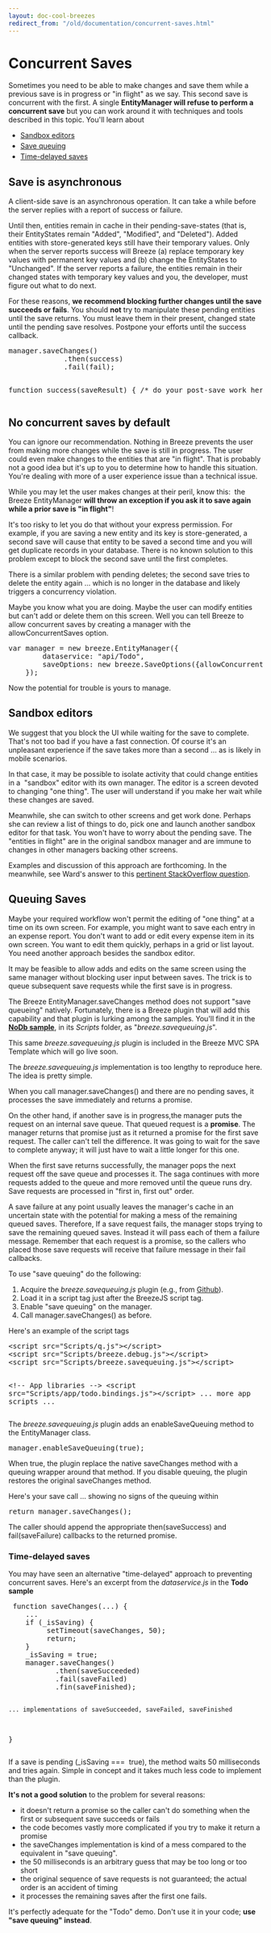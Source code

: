 ```yaml
---
layout: doc-cool-breezes
redirect_from: "/old/documentation/concurrent-saves.html"
---
```

<h1>
	Concurrent Saves</h1>
<p>Sometimes you need to be able to make changes and save them while a previous save is in progress or &quot;in flight&quot; as we say. This second save is concurrent with the first. A single <strong><span class="codeword">EntityManager</span> will refuse to perform a concurrent save</strong> but you can work around it with techniques and tools described in this topic. You&#39;ll learn about</p>
<ul>
	<li style="margin-bottom: 4px">
		<a href="#sandboxeditors">Sandbox editors</a></li>
	<li style="margin-bottom: 4px">
		<a href="#savequeuing">Save queuing</a></li>
	<li style="margin-bottom: 4px">
		<a href="#timedelayedsaves">Time-delayed saves</a></li>
</ul>
<h2>
	Save is asynchronous</h2>
<p>A client-side save is an asynchronous operation. It can take a while before the server replies with a report of success or failure.</p>
<p>Until then, entities remain in cache in their pending-save-states (that is, their <span class="codeword">EntityStates</span> remain &quot;Added&quot;, &quot;Modified&quot;, and &quot;Deleted&quot;). Added entities with store-generated keys still have their temporary values. Only when the server reports success will Breeze (a) replace temporary key values with permanent key values and (b) change the <span class="codeword">EntityStates</span> to &quot;Unchanged&quot;. If the server reports a failure, the entities remain in their changed states with temporary key values and you, the developer, must figure out what to do next.</p>
<p>For these reasons, <strong>we recommend blocking further changes until the save succeeds or fails</strong>. You should <strong>not</strong> try to manipulate these pending entities until the save returns. You must leave them in their present, changed state until the pending save resolves. Postpone your efforts until the success callback.</p>
<pre class="brush:jscript;">
manager.saveChanges()
             .then(success)
             .fail(fail);

function success(saveResult) {
   /* do your post-save work here */
}
</pre>
<h2>
	No concurrent saves by default</h2>
<p>You can ignore our recommendation. Nothing in Breeze prevents the user from making more changes while the save is still in progress. The user could even make changes to the entities that are &quot;in flight&quot;. That is probably not a good idea but it&#39;s up to you to determine how to handle this situation. You&#39;re dealing with more of a user experience issue than a technical issue.</p>
<p>While you may let the user makes changes at their peril, know this:&nbsp; the Breeze <span class="codeword">EntityManager</span><strong> will throw an exception if you ask it to save again while a prior save is &quot;in flight&quot;</strong>!</p>
<p>It&#39;s too risky to let you do that without your express permission. For example, if you are saving a new entity and its key is store-generated, a second save will cause that entity to be saved a second time and you will get duplicate records in your database. There is no known solution to this problem except to block the second save until the first completes.</p>
<p>There is a similar problem with pending deletes; the second save tries to delete the entity again ... which is no longer in the database and likely triggers a concurrency violation.</p>
<p>Maybe you know what you are doing. Maybe the user can modify entities but can&#39;t add or delete them on this screen. Well you can tell Breeze to allow concurrent saves by creating a manager with the <span class="codeword">allowConcurrentSaves</span> option.</p>
<pre class="brush:jscript;">
var manager = new breeze.EntityManager({
        dataservice: &quot;api/Todo&quot;,
        saveOptions: new breeze.SaveOptions({allowConcurrentSaves: true})
    });</pre>
<p>Now the potential for trouble is yours to manage.</p>
<h2>
	<a name="sandboxeditors"></a>Sandbox editors</h2>
<p>We suggest that you block the UI while waiting for the save to complete. That&#39;s not too bad if you have a fast connection. Of course it&#39;s an unpleasant experience if the save takes more than a second ... as is likely in mobile scenarios.</p>
<p>In that case, it may be possible to isolate activity that could change entities in a&nbsp; &quot;sandbox&quot; editor with its own manager. The editor is a screen devoted to changing &quot;one thing&quot;. The user will understand if you make her wait while these changes are saved.</p>
<p>Meanwhile, she can switch to other screens and get work done. Perhaps she can review a list of things to do, pick one and launch another sandbox editor for that task. You won&#39;t have to worry about the pending save. The &quot;entities in flight&quot; are in the original sandbox manager and are immune to changes in other managers backing other screens.</p>
<p>Examples and discussion of this approach are forthcoming. In the meanwhile, see Ward&#39;s answer to this <a href="http://stackoverflow.com/questions/14568410/breeze-memory-management-pattern-practice/14570253#14570253" target="_blank">pertinent StackOverflow question</a>.</p>
<h2>
	<a name="savequeuing"></a>Queuing Saves</h2>
<p>Maybe your required workflow won&#39;t permit the editing of &quot;one thing&quot; at a time on its own screen. For example, you might want to save each entry in an expense report. You don&#39;t want to add or edit every expense item in its own screen. You want to edit them quickly, perhaps in a grid or list layout. You need another approach besides the sandbox editor.</p>
<p>It may be feasible to allow adds and edits on the same screen using the same manager without blocking user input between saves. The trick is to queue subsequent save requests while the first save is in progress.</p>
<p>The Breeze <span class="codeword">EntityManager.saveChanges</span> method does not support &quot;save queueing&quot; natively. Fortunately, there is a Breeze plugin that will add this capability and that plugin is lurking among the samples. You&#39;ll find it in the <a href="/doc-samples/no-db" target="_blank"><strong>NoDb sample</strong></a>, in its <em>Scripts</em> folder, as &quot;<em>breeze.savequeuing.js</em>&quot;.</p>
<p class="note">This same <em>breeze.savequeuing.js </em>plugin is included in the Breeze MVC SPA Template which will go live soon.</p>
<p>The <em>breeze.savequeuing.js </em> implementation is too lengthy to reproduce here. The idea is pretty simple.</p>
<p>When you call <span class="codeword">manager.saveChanges()</span> and there are no pending saves, it processes the save immediately and returns a promise.</p>
<p>On the other hand, if another save is in progress,the manager puts the request on an internal save queue. That queued request is a <strong>promise</strong>. The manager returns that promise just as it returned a promise for the first save request. The caller can&#39;t tell the difference. It was going to wait for the save to complete anyway; it will just have to wait a little longer for this one.</p>
<p>When the first save returns successfully, the manager pops the next request off the save queue and processes it. The saga continues with more requests added to the queue and more removed until the queue runs dry. Save requests are processed in &quot;first in, first out&quot; order.</p>
<p>A save failure at any point usually leaves the manager&#39;s cache in an uncertain state with the potential for making a mess of the remaining queued saves. Therefore, If a save request fails, the manager stops trying to save the remaining queued saves. Instead it will pass each of them a failure message. Remember that each request is a promise, so the callers who placed those save requests will receive that failure message in their fail callbacks.</p>
<p>To use &quot;save queuing&quot; do the following:</p>
<ol>
	<li>
        Acquire the<em> breeze.savequeuing.js </em>plugin (e.g., from <a href="https://github.com/Breeze/breeze.js.labs/blob/master/breeze.savequeuing.js" target="_blank">Github</a>).</li>
	<li>
		Load it in a script tag just after the BreezeJS script tag.</li>
	<li>
		Enable &quot;save queuing&quot; on the manager.</li>
	<li>
		Call <span class="codeword">manager.saveChanges()</span> as before.</li>
</ol>
<p>Here&#39;s an example of the script tags</p>
<pre class="brush:xml;">
&lt;script src=&quot;Scripts/q.js&quot;&gt;&lt;/script&gt;
&lt;script src=&quot;Scripts/breeze.debug.js&quot;&gt;&lt;/script&gt;
&lt;script src=&quot;Scripts/breeze.savequeuing.js&quot;&gt;&lt;/script&gt;
        
&lt;!-- App libraries --&gt;
&lt;script src=&quot;Scripts/app/todo.bindings.js&quot;&gt;&lt;/script&gt;
 ... more app scripts ...</pre>
<p>The <em>breeze.savequeuing.js </em>plugin adds an <span class="codeword">enableSaveQueuing</span> method to the <span class="codeword">EntityManager</span> class.</p>
<pre class="brush:jscript;">
manager.enableSaveQueuing(true);</pre>
<p>When true, the plugin replace the native <span class="codeword">saveChanges</span> method with a queuing wrapper around that method. If you disable queuing, the plugin restores the original <span class="codeword">saveChanges</span> method.</p>
<p>Here&#39;s your save call ... showing no signs of the queuing within</p>
<pre class="brush:jscript;">
return manager.saveChanges();</pre>
<p>The caller should append the appropriate <span class="codeword">then(saveSuccess)</span> and <span class="codeword">fail(saveFailure)</span> callbacks to the returned promise.</p>
<h3>
	<a name="timedelayedsaves"></a>Time-delayed saves</h3>
<p>You may have seen an alternative &quot;time-delayed&quot; approach to preventing concurrent saves. Here&#39;s an excerpt from the <em>dataservice.js</em> in the <strong>Todo sample</strong></p>
<pre class="brush:jscript;">
 function saveChanges(...) {
    ...
    if (_isSaving) {
         setTimeout(saveChanges, 50);
         return;
    }
    _isSaving = true;
    manager.saveChanges()
           .then(saveSucceeded)
           .fail(saveFailed)
           .fin(saveFinished);

    ... implementations of saveSucceeded, saveFailed, saveFinished
}
</pre>
<p>If a save is pending (<span class="codeword">_isSaving ===&nbsp; true</span>), the method waits 50 milliseconds and tries again. Simple in concept and it takes much less code to implement than the plugin.</p>
<p><strong>It&#39;s not a good solution</strong> to the problem for several reasons:</p>
<ul>
	<li>
		it doesn&#39;t return a promise so the caller can&#39;t do something when the first or subsequent save succeeds or fails</li>
	<li>
		the code becomes vastly more complicated if you try to make it return a promise</li>
	<li>
		the <span class="codeword">saveChanges</span> implementation is kind of a mess compared to the equivalent in &quot;save queuing&quot;.</li>
	<li>
		the 50 milliseconds is an arbitrary guess that may be too long or too short</li>
	<li>
		the original sequence of save requests is not guaranteed; the actual order is an accident of timing</li>
	<li>
		it processes the remaining saves after the first one fails.</li>
</ul>
<p>It&#39;s perfectly adequate for the &quot;Todo&quot; demo. Don&#39;t use it in your code; <strong>use &quot;save queuing&quot; instead</strong>.</p>